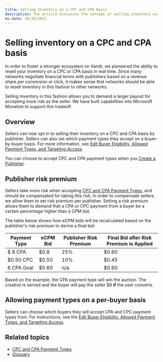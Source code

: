 ```yaml
---
title: Selling Inventory on a CPC and CPA Basis
description: The article discusses the concept of selling inventory using both Cost Per Click (CPC) and Cost Per Acquisition (CPA) models.
ms.date: 10/28/2023
---
```


# Selling inventory on a CPC and CPA basis

In order to foster a stronger ecosystem on Xandr, we pioneered the ability to resell your inventory on a CPC or CPA basis in real time. Since many networks negotiate financial terms with publishers based on a revenue share per conversion or click, it makes sense that networks should be able to resell inventory in this fashion to other networks.

Selling inventory in this fashion allows you to demand a larger payout for accepting more risk as the seller. We have built capabilities into Microsoft Monetize to support this tradeoff.

## Overview

Sellers can now opt in to selling their inventory on a CPC and CPA basis by publisher. Sellers can also set which payment types they accept on a buyer-by-buyer basis. For more information, see [Edit Buyer Eligibility, Allowed Payment Types, and Targeting Access](edit-buyer-eligibility-allowed-payment-types-and-targeting-access.md).

You can choose to accept CPC and CPA payment types when you [Create a Publisher](create-a-publisher.md).

## Publisher risk premium

Sellers take more risk when accepting [CPC and CPA Payment Types](cpc-and-cpa-payment-types.md), and should be compensated for taking this risk. In order to compensate sellers, we allow them to set risk premium per publisher. Setting a risk premium allows them to demand that a CPA or CPC payment from a buyer be a certain percentage higher than a CPM bid.

The table below shows how eCPM bids will be recalculated based on the publisher's risk premium to derive a final bid:

| Payment Type | eCPM Bid | Publisher Risk Premium | Final Bid after Risk Premium is Applied |
|---|---|---|---|
| $ 8 CPA | $0.8 | 25% | $0.60 |
| $0.50 CPC | $0.50 | 10% | $0.45 |
| 6 CPA Goal | $0.60 | n/a | $0.60 |

Based on the example, the CPA payment type will win the auction. The creative is served and the buyer will pay the seller $8 **if** the user converts.

## Allowing payment types on a per-buyer basis

Sellers can choose which buyers they will accept CPA and CPC payment types from. For instructions, see the [Edit Buyer Eligibility, Allowed Payment Types, and Targeting Access](edit-buyer-eligibility-allowed-payment-types-and-targeting-access.md).

## Related topics

- [CPC and CPA Payment Types](cpc-and-cpa-payment-types.md)
- [Glossary](../industry-reference/online-advertising-and-ad-tech-glossary.md)
